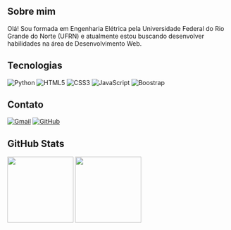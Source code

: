 ## Sobre mim

Olá! Sou formada em Engenharia Elétrica pela Universidade Federal do Rio Grande do Norte (UFRN) e atualmente estou buscando desenvolver habilidades na área de Desenvolvimento Web.

## Tecnologias

![Python](https://img.shields.io/badge/python-000?style=for-the-badge&logo=python&logoColor=3670A0) 
![HTML5](https://img.shields.io/badge/HTML5-000?style=for-the-badge&logo=html5&logoColor=E34F26) 
![CSS3](https://img.shields.io/badge/CSS3-000?style=for-the-badge&logo=data:image/svg+xml;base64,PHN2ZyByb2xlPSJpbWciIHZpZXdCb3g9IjAgNDAgMzg0IDQ0MCIgeG1sbnM9Imh0dHA6Ly93d3cudzMub3JnLzIwMDAvc3ZnIj48cGF0aCBkPSJNMCAzMmwzNC45IDM5NS44TDE5MiA0ODBsMTU3LjEtNTIuMkwzODQgMzJIMHptMzEzLjEgODBsLTQuOCA0Ny4zTDE5MyAyMDguNmwtLjMuMWgxMTEuNWwtMTIuOCAxNDYuNi05OC4yIDI4LjctOTguOC0yOS4yLTYuNC03My45aDQ4LjlsMy4yIDM4LjMgNTIuNiAxMy4zIDU0LjctMTUuNCAzLjctNjEuNi0xNjYuMy0uNXYtLjFsLS4yLjEtMy42LTQ2LjNMMTkzLjEgMTYybDYuNS0yLjdINzYuN0w3MC45IDExMmgyNDIuMnoiIGZpbGw9IiMxNTcyYjYiLz48L3N2Zz4=) 
![JavaScript](https://img.shields.io/badge/JavaScript-000?style=for-the-badge&logo=javascript&logoColor=F7DF1E)
![Boostrap](https://img.shields.io/badge/Bootstrap-000?style=for-the-badge&logo=bootstrap&logoColor=8E1AFF)

## Contato

[![Gmail](https://img.shields.io/badge/Gmail-000?style=for-the-badge&logo=gmail&logoColor=red)](mailto:brunaeloisa7@gmail.com) 
[![GitHub](https://img.shields.io/badge/GitHub-000?style=for-the-badge&logo=github&logoColor=white)](https://github.com/brunaeloisa)

## GitHub Stats

<img height="150em" src="https://github-readme-stats.vercel.app/api?username=brunaeloisa&theme=transparent&bg_color=000&border_color=000&show_icons=true&icon_color=cb9fed&title_color=cb9fed&text_color=FFF&hide_title=True&card_width=437px&hide=stars&rank_icon=github"/> <img height="150em" src="https://github-readme-stats.vercel.app/api/top-langs/?username=brunaeloisa&layout=compact&card_width=280px&exclude_repo=pdi&bg_color=000&border_color=000&title_color=fff&text_color=fff"/>
